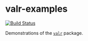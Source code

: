 # valr-examples

[![Build Status](https://travis-ci.org/jayhesselberth/valr-demo.svg?branch=master)](https://travis-ci.org/jayhesselberth/valr-demo)

Demonstrations of the  [`valr`](http://github.com/jayhesselberth/valr)
package.
